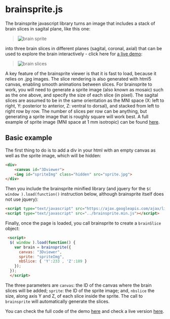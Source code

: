 # brainsprite.js

The brainsprite javascript library turns an image that includes a stack of brain slices in sagital plane, like this one:

>![brain sprite](https://github.com/SIMEXP/brainsprite.js/raw/master/examples/sprite_small.jpg "A sprite (or mosaic) of brain slices in sagital plane")

into three brain slices in different planes (sagital, coronal, axial) that can be used to explore the brain interactively  - click here for [a live demo](http://simexp.github.io/brainsprite.js/example_basic.html):

>![brain slices](https://github.com/SIMEXP/brainsprite.js/raw/master/examples/brainSlices.png "Interactive brain slices in sagital/coronal/axial planes")

A key feature of the brainsprite viewer is that it is fast to load, because it relies on .jpg images. The slice rendering is also generated with html5 canvas, enabling smooth animations between slices. For brainsprite to work, you will need to generate a sprite image (also known as mosaic) such as the one above, and specify the size of each slice (in pixel). The sagital slices are assumed to be in the same orientation as the MNI space (X: left to right, Y: posterior to anterior, Z: ventral to dorsal), and stacked from left to right row by row. The number of slices per row can be anything, but generating a sprite image that is roughly square will work best. A full example of sprite image (MNI space at 1 mm isotropic) can be found [here](https://github.com/SIMEXP/brainsprite.js/blob/master/examples/sprite.jpg).

## Basic example
The first thing to do is to add a div in your html with an empty canvas as well as the sprite image, which will be hidden:
```html
<div>
    <canvas id="3Dviewer"> 
    <img id="spriteImg" class="hidden" src="sprite.jpg"> 
</div>
```
Then you include the brainsprite minified library (and jquery for the `$( window ).load(function()` instruction below, although brainsprite itself does not use jquery):
```html
<script type="text/javascript" src="https://ajax.googleapis.com/ajax/libs/jquery/1.6.1/jquery.min.js"></script> 
<script type="text/javascript" src="../brainsprite.min.js"></script>       
```
Finally, once the page is loaded, you call brainsprite to create a `brainSlice` object:
```html
 <script> 
  $( window ).load(function() {
    var brain = brainsprite({
      canvas: "3Dviewer", 
      sprite: "spriteImg", 
      nbSlice: { 'Y':233 , 'Z':189 }
    });
  });
  </script>
  ```
The three parameters are `canvas`: the ID of the canvas where the brain slices will be added; `sprite`: the ID of the sprite image; and, `nbslice` the size, along axis Y and Z, of each slice inside the sprite. The call to `brainsprite` will automatically generate the slices. 

You can check the full code of the demo [here](https://raw.githubusercontent.com/SIMEXP/brainsprite.js/master/examples/example_basic.html) and check a live version [here](http://simexp.github.io/brainsprite.js/example_basic.html).

